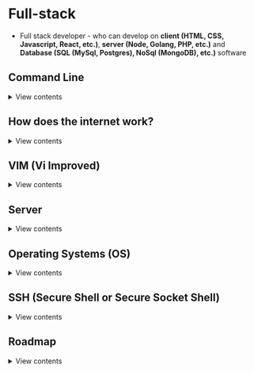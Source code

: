 # Full-stack

- Full stack developer - who can develop on **client (HTML, CSS, Javascript, React, etc.)**, **server (Node, Golang, PHP, etc.)** and **Database (SQL (MySql, Postgres), NoSql (MongoDB), etc.)** software

## Command Line

<details>
<summary>View contents</summary>

- **cd** - change directory
- **ls** - list directory contents
- **pwd** - print working directory
- **mkdir** - make directory

```bash
> mkdir test foo # make two directories called test and foo
> mkdir -p ~/test # make a test directory if it doesn't exists
```

- **rmdir** - remove directory

- **cat** - show file contents

```bash
> cat info.txt
> cat ~/.config
```

- **man** - command manual
- **less** - show file contents by page
- **rm** - remove file
- **echo** - repeat input
- **cp** - copy files and directories (c.g. `cp file.txt folder`)
- **mv** - move (rename) files (e.g. `mv file1.txt file2.txt folder`)
- **grep** - searches text and strings in a given file or searches the given file for lines containing a match to the given strings or words

```bash
> grep 'word' filename

> fgrep 'word-to-search' file.txt

> grep 'word' file1 file2 file3

> grep 'string1 string2'  filename

> cat otherfile | grep 'something'

> command | grep 'something' # ls | grep README.md

> command option1 | grep 'data'

> grep --color 'data' fileName

> grep [-options] pattern filename

> fgrep [-options] words file
```

#### Shells - allow to run command lines

Example: bash, zsh, fish, etc.

```bash
> echo $0 # show current shell
```

#### Terminal - runs shell applications

Example: iTerm2, hyper, Powershell, etc.

```
SHELL --> TERMINAL --> KERNEL
```

Kernel is the core of the operating system. It talks to the actual machine layer.

</details>

## How does the internet work?

<details>
<summary>View contents</summary>

- **Internet (International Network)** - A system of globally interconnected devices
- **Intranet (Internal Restricted Access Network)** - Private internet, e.g., vpn
- **VPN (Virtual Private Network)** - a intranet, which is just a private internet of different servers talking to each other (e.g. LAN), but it's inaccessible from the outside.
- **LAN (Local Area Network)** - confined to one building or site. It's smaller than a WAN. Often a LAN is a private network to an organization or business.
- **WAN (Wide Area Network)** - extends over a large area. A WAN is created by connecting lots of other LANs together.
- **IP (Internet Protocol)** - a set of rules. For example, how to accept (read, write or send back) a well form data
- **IP Address** - A label assigned to an internet connected device

```
IPv4 - 8.8.8.8 (4.3 billion addresses 4.3 * 10^9)
IPv6 - 2001:4860:4860:8888 (340 undecillion addresses 3.4 * 10^38)
```

- **TCP (Transmission Control Protocol)** - connection-oriented protocol, guarantee delivery of data, possible to retransmit lost packets. Used by HTTPS, HTTP, SMTP, POP, FTP, etc
- **UDP (User Datagram Protocol)** - connection-less protocol, can't guarantee delivery of data, not possible to retransmit lost packets. Used by video conferencing, streaming, DNS, VoIP, etc

[TCP vs UDP](https://www.lifesize.com/en/blog/tcp-vs-udp/)

- To check a site is up and running

```bash
> ping twitter.com # ping hits a server
```

- **DNS (Domain Name System)**<sup>[link](cloudflare.com/learning/dns/what-is-dns/)</sup>

The Domain Name System (DNS) is the phonebook of the Internet. Humans access information online through domain names, like nytimes.com or espn.com. Web browsers interact through Internet Protocol (IP) addresses. DNS translates domain names to IP addresses so browsers can load Internet resources.

Each device connected to the Internet has a unique IP address which other machines use to find the device. DNS servers eliminate the need for humans to memorize IP addresses such as 192.168.1.1 (in IPv4), or more complex newer alphanumeric IP addresses such as 2400:cb00:2048:1::c629:d7a2 (in IPv6).

```
domain: foyez.com
subdomain: blog.foyez.com
tld: com
```

- **Nameservers**: Map domains to IP addresses

- **Traceroute**

Traceroute is a network diagnostic tool used to track
in real-time the pathway taken by a packet on an IP network from source to destination, reporting the IP addresses of all the routers it pinged in between. Traceroute also records the time taken for each hop the packet makes during its route to the destination.

It helps diagnose network problems. Traceroute will tell you exactly where the hops break down if you can't connect.

```bash
> man traceroute # traceroute manual
> traceroute google.com # run traceroute
```

Ping and Traceroute both uses ICMP (Internet Control Message Protocol) requests.

- **Hop**: A hop is a computer networking term that refers to the number of routers that a packet (a portion of data) passes through from its source to its destination.

- **Packet**: Packet is a little bit of information you can transmit.

</details>

## VIM (Vi Improved)

<details>
<summary>View contents</summary>

> Vim is a programmer's text editor.

#### VIM modes

- insert mode: text editing (`i`)
- command mode: primary mode (`ESC`)
- last line/command mode: searching, saving, exiting (`:`)
- visual mode: select texts (`v`)

#### Commands

- Open/Create a file using vim: `vi test.txt`
- Quit vim without saving changes: `:q!`
- Quit vim with saving changes: `:wq`

Resources

- [Vi Commands Cheat Sheet](https://linuxmoz.com/vi-commands-cheat-sheet/)
- [Vim Copy, cut and paste](https://vim.fandom.com/wiki/Copy,_cut_and_paste)

</details>

## Server

<details>
<summary>View contents</summary>

A server is a computer or system that provides resources, data, services, or programs to other computers, known as clients, over a network. In theory, whenever computers share resources with client machines they are considered servers. This means that a device could be both a server and a client at the same time.

Simple server with node.js

```js
const http = require("http");
const PORT = 8080;

http
  .createServer((req, res) => {
    res.write("Hello, World!");
    res.end();
  })
  .listen(PORT);

console.log(`Server started! Listening on port ${PORT}`);
```

> Generally ports below 1000 are reserved.

The internet runs over port 80 on HTTP server and port 443 on HTTPS server.

Usually 127.0.0.1 is a loopback command. That means instead of going out to the internet and hitting a server on port 8080, it hits the localhost running on port 8080.

#### Data Centers

Servers generally live in a place called data centers. It's the collection of the stack of servers.

#### The Cloud

Cloud computing is the on-demand availability of computer system resources, especially data storage (cloud storage) and computing power, without direct active management by the user. Large clouds often have functions distributed over multiple locations, each location being a data center.

#### Elastic Computing or Cloud Elasticity

Elastic computing is the ability to quickly expand or decrease computer processing, memory and storage resources to meet changing demands without worrying about capacity planning and engineering for peak usage.

#### VPS (Virtual Private Server)

A virtual private server (VPS) is a virtual machine sold as a service by an Internet hosting service.

</details>

## Operating Systems (OS)

<details>
<summary>View contents</summary>

An operating system (OS) is system software that manages computer hardware, software resources, and provides common services for computer programs. Operating systems are found on many devices that contain a computer – from cellular phones and video game consoles to web servers and supercomputers.

#### Two main types of server operating systems

```
1. windows
2. unix ->
i. BSD -> freeBSD -> OSX/MacOS
ii. linux (ubuntu, debian, red hat)
iii. solaris
```

</details>

## SSH (Secure Shell or Secure Socket Shell)

<details>
<summary>View contents</summary>

Secure Shell is a cryptographic network protocol for operating network services securely over an unsecured network. Typical applications include remote command-line, login, and remote command execution, but any network service can be secured with SSH.

SSH provides a secure channel over an unsecured network by using a client–server architecture, connecting an SSH client application with an SSH server. The protocol specification distinguishes between two major versions, referred to as SSH-1 and SSH-2.

```
# Key pair

my computer    --------------->   server
(private key)  encrypted message  (public key)
(secrete)      <---------------
```

A **public key** that is copied to the SSH server(s). Anyone with a copy of the public key can encrypt data which can then only be read by the person who holds the corresponding **private key**. Once an SSH server receives a public key from a user and considers the key trustworthy.

Encryption Method - Asymmetric Cryptography (Algorithms)

Create a ssh key:

```bash
> cd ~/.ssh
> ssh-keygen # generate ssh key
```

#### Connecting to the server

```bash
# username by default is root
> ssh username@SERVER_IP

# first time connecting to the server
> ssh -i keyName username@SERVER_IP # ssh -i fsbc root@165.22.140.238
```

</details>

## Roadmap

<details>
<summary>View contents</summary>

### REST API

- [What is REST API?](https://youtu.be/lsMQRaeKNDk)

</details>